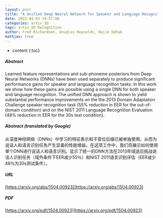 ```yaml
---
layout: post
title: "A Unified Deep Neural Network for Speaker and Language Recognition"
date: 2015-04-03 19:57:06
categories: arXiv_SD
tags: arXiv_SD Recognition
author: Fred Richardson, Douglas Reynolds, Najim Dehak
mathjax: true
---
```


* content
{:toc}

##### Abstract
Learned feature representations and sub-phoneme posteriors from Deep Neural Networks (DNNs) have been used separately to produce significant performance gains for speaker and language recognition tasks. In this work we show how these gains are possible using a single DNN for both speaker and language recognition. The unified DNN approach is shown to yield substantial performance improvements on the the 2013 Domain Adaptation Challenge speaker recognition task (55% reduction in EER for the out-of-domain condition) and on the NIST 2011 Language Recognition Evaluation (48% reduction in EER for the 30s test condition).

##### Abstract (translated by Google)
从深度神经网络（DNNs）中学习的特征表示和子音位后缀已被单独使用，从而为说话人和语言识别任务产生显着的性能增益。在这项工作中，我们将展示如何使用单个DNN进行说话人和语言识别。显示了统一的DNN方法在2013年域适应挑战说话人识别任务（域外条件下EER减少55％）和NIST 2011语言识别评估（EER减少48％为30s测试条件）。

##### URL
[https://arxiv.org/abs/1504.00923](https://arxiv.org/abs/1504.00923)

##### PDF
[https://arxiv.org/pdf/1504.00923](https://arxiv.org/pdf/1504.00923)

